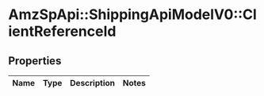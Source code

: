 # AmzSpApi::ShippingApiModelV0::ClientReferenceId

## Properties
Name | Type | Description | Notes
------------ | ------------- | ------------- | -------------

